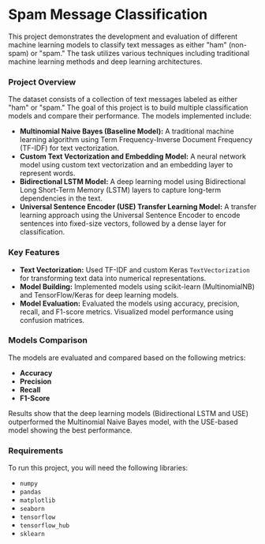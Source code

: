 # Spam Message Classification

This project demonstrates the development and evaluation of different machine learning models to classify text messages as either "ham" (non-spam) or "spam." The task utilizes various techniques including traditional machine learning methods and deep learning architectures.

### Project Overview
The dataset consists of a collection of text messages labeled as either "ham" or "spam." The goal of this project is to build multiple classification models and compare their performance. The models implemented include:

- **Multinomial Naive Bayes (Baseline Model):** A traditional machine learning algorithm using Term Frequency-Inverse Document Frequency (TF-IDF) for text vectorization.
- **Custom Text Vectorization and Embedding Model:** A neural network model using custom text vectorization and an embedding layer to represent words.
- **Bidirectional LSTM Model:** A deep learning model using Bidirectional Long Short-Term Memory (LSTM) layers to capture long-term dependencies in the text.
- **Universal Sentence Encoder (USE) Transfer Learning Model:** A transfer learning approach using the Universal Sentence Encoder to encode sentences into fixed-size vectors, followed by a dense layer for classification.

### Key Features
- **Text Vectorization:** Used TF-IDF and custom Keras `TextVectorization` for transforming text data into numerical representations.
- **Model Building:** Implemented models using scikit-learn (MultinomialNB) and TensorFlow/Keras for deep learning models.
- **Model Evaluation:** Evaluated the models using accuracy, precision, recall, and F1-score metrics. Visualized model performance using confusion matrices.

### Models Comparison
The models are evaluated and compared based on the following metrics:
- **Accuracy**
- **Precision**
- **Recall**
- **F1-Score**

Results show that the deep learning models (Bidirectional LSTM and USE) outperformed the Multinomial Naive Bayes model, with the USE-based model showing the best performance.

### Requirements
To run this project, you will need the following libraries:
- `numpy`
- `pandas`
- `matplotlib`
- `seaborn`
- `tensorflow`
- `tensorflow_hub`
- `sklearn`
